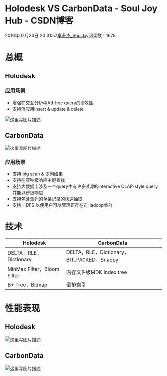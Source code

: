 # Holodesk VS CarbonData - Soul Joy Hub - CSDN博客

2016年07月24日 20:31:57[卓寿杰_SoulJoy](https://me.csdn.net/u011239443)阅读数：1678


# 总概

## Holodesk

### 应用场景
- 增强在交互分析中Ad-hoc query的高效性
- 支持流应用insert & update & delete

![这里写图片描述](https://img-blog.csdn.net/20160724193647852)

## CarbonData

![这里写图片描述](https://img-blog.csdn.net/20160724193817469)

### 应用场景
- 支持 big scan & 少列结果
- 支持在亚秒级响应主键查找
- 支持大数据上涉及一个query中有许多过滤的interactive OLAP-style query, 并能以秒级响应
- 支持包含全列的单条记录的快速抽取
- 支持 HDFS 以便用户可以管理正存在的Hadoop集群

# 技术
|Holodesk|CarbonData|
|----|----|
|DELTA，RLE，Dictionary|DELTA，RLE，Dictionary，BIT_PACKED，Snappy|
|MinMax Filter，Bloom Filter|内存文件级MDK index tree|
|B+ Tree，Bitmap|倒排索引|

# 性能表现

## Holodesk

![这里写图片描述](https://img-blog.csdn.net/20160724201958747)

## CarbonData

![这里写图片描述](https://img-blog.csdn.net/20160724202158828)

